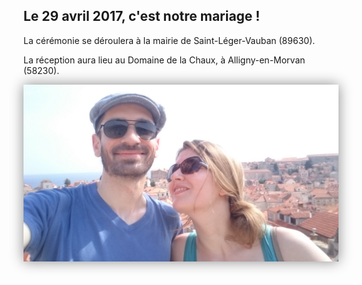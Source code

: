 ## Le 29 avril 2017, c'est notre mariage !

La cérémonie se déroulera à la mairie de Saint-Léger-Vauban (89630).

La réception aura lieu au Domaine de la Chaux, à Alligny-en-Morvan (58230).

<img src="/media/img/custom/croatie/DSC_0162.JPG"
    style="max-width: 100%; width: 600px; box-shadow: 0px 0px 20px #888888">
